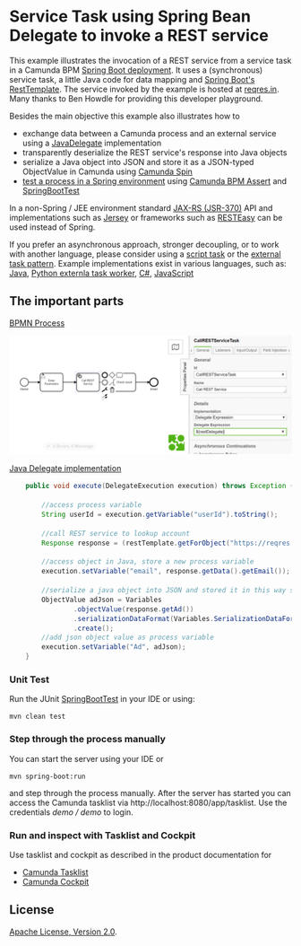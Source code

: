 # Service Task using Spring Bean Delegate to invoke a REST service  

This example illustrates the invocation of a REST service from a service task in a Camunda BPM [Spring Boot deployment](https://docs.camunda.org/manual/latest/user-guide/spring-boot-integration/). 
It uses a (synchronous) service task, a little Java code for data mapping and [Spring Boot's RestTemplate](https://docs.spring.io/spring-boot/docs/current/reference/html/spring-boot-features.html#boot-features-resttemplate).
The service invoked by the example is hosted at [reqres.in](https://reqres.in/). Many thanks to Ben Howdle for providing this developer playground.

Besides the main objective this example also illustrates how to 
- exchange data between a Camunda process and an external service using a [JavaDelegate](https://docs.camunda.org/manual/latest/user-guide/process-engine/delegation-code/) implementation
- transparently deserialize the REST service's response into Java objects
- serialize a Java object into JSON and store it as a JSON-typed ObjectValue in Camunda using [Camunda Spin](https://docs.camunda.org/manual/latest/reference/spin/)
- [test a process in a Spring environment](https://docs.camunda.org/manual/latest/user-guide/spring-boot-integration/testing/) using 
[Camunda BPM Assert](https://docs.camunda.org/manual/latest/user-guide/testing/#camunda-assertions) and 
 [SpringBootTest](https://docs.spring.io/spring-boot/docs/current/reference/html/spring-boot-features.html#boot-features-testing-spring-boot-applications)

In a non-Spring / JEE environment standard [JAX-RS (JSR-370)](https://docs.oracle.com/javaee/7/tutorial/jaxrs-client.htm) API and implementations such as [Jersey](https://eclipse-ee4j.github.io/jersey/)
or frameworks such as [RESTEasy](https://resteasy.github.io) can be used instead of Spring.

If you prefer an asynchronous approach, stronger decoupling, or to work with another language, please consider using a [script task](https://docs.camunda.org/manual/latest/user-guide/process-engine/scripting/) or the [external task pattern](https://docs.camunda.org/manual/latest/user-guide/process-engine/external-tasks/).
Example implementations exist in various languages, such as: [Java](https://github.com/camunda/camunda-external-task-client-java), [Python externla task worker](https://github.com/camunda-consulting/code/tree/master/snippets/python-external-worker), 
[C#](https://github.com/camunda-consulting/code/tree/master/snippets/csharp-simple-external-worker), [JavaScript](https://github.com/camunda-consulting/code/tree/master/snippets/external-task-pattern-with-js-workers)


## The important parts
[BPMN Process](src/main/resources/RestCallExampleProcess.bpmn)

![BPMN Process](resources/images/process.png)

[Java Delegate implementation](src/main/java/org/camunda/example/service/RestDelegate)
```java
    public void execute(DelegateExecution execution) throws Exception {

        //access process variable
        String userId = execution.getVariable("userId").toString();

        //call REST service to lookup account
        Response response = (restTemplate.getForObject("https://reqres.in/api/users/" + userId, Response.class));

        //access object in Java, store a new process variable
        execution.setVariable("email", response.getData().getEmail());

        //serialize a java object into JSON and stored it in this way so Camunda knows it is JSON
        ObjectValue adJson = Variables
                .objectValue(response.getAd())
                .serializationDataFormat(Variables.SerializationDataFormats.JSON)
                .create();
        //add json object value as process variable
        execution.setVariable("Ad", adJson);
    }
```

### Unit Test
Run the JUnit [SpringBootTest](src/test/java/org/camunda/test/RestCallExampleTest) in your IDE or using:
```
mvn clean test
```

### Step through the process manually 
You can start the server using your IDE or 
```
mvn spring-boot:run
```
and step through the process manually. After the server has started you can access the Camunda tasklist via http://localhost:8080/app/tasklist.
Use the credentials *demo / demo* to login.


### Run and inspect with Tasklist and Cockpit
Use tasklist and cockpit as described in the product documentation for
- [Camunda Tasklist](https://docs.camunda.org/manual/latest/webapps/tasklist)
- [Camunda Cockpit](https://docs.camunda.org/manual/latest/webapps/cockpit)


## License
[Apache License, Version 2.0](http://www.apache.org/licenses/LICENSE-2.0).